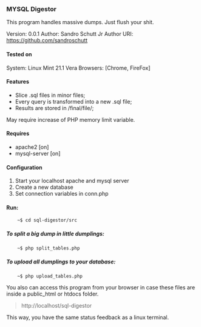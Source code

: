 ### MYSQL Digestor
This program handles massive dumps.
Just flush your shit.

Version: 0.0.1
Author: Sandro Schutt Jr
Author URI: https://github.com/sandroschutt

#### Tested on
System: Linux Mint 21.1 Vera
Browsers: [Chrome, FireFox]

#### Features
 - Slice .sql files in minor files;
 - Every query is transformed into a new .sql file;
 - Results are stored in /final/file/;

May require increase of PHP memory limit variable.

#### Requires
 - apache2 [on]
 - mysql-server [on]

#### Configuration
 1. Start your localhost apache and mysql server
 2. Create a new database
 3. Set connection variables in conn.php

#### Run:
```
    ~$ cd sql-digestor/src
```
##### To split a big dump in little dumplings:

```
    ~$ php split_tables.php
```
##### To upload all dumplings to your database:

```
    ~$ php upload_tables.php
```


You also can access this program from your browser in case these files are inside a public_html or htdocs folder.


> http://localhost/sql-digestor


This way, you have the same status feedback as a linux terminal.
